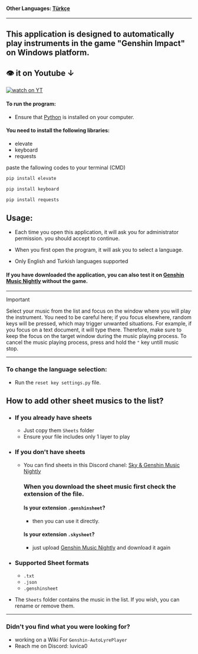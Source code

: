 #### Other Languages: [Türkçe](https://github.com/MERT-CKR/Sky-Instrument-Player/blob/main/README-TR.md)

---
## This application is designed to automatically play instruments in the game "Genshin Impact" on Windows platform.

## 👁 it on Youtube ↓
[![watch on YT](https://i3.ytimg.com/vi/gg87Hzbvlx4/maxresdefault.jpg)](https://www.youtube.com/watch?v=gg87Hzbvlx4)



#### To run the program:
* Ensure that [Python](https://www.python.org) is installed on your computer.
#### You need to install the following libraries:
* elevate
* keyboard
* requests

paste the fallowing codes to your terminal (CMD)

```cmd
pip install elevate
```

```cmd
pip install keyboard
```

```cmd
pip install requests
```

## Usage:

* Each time you open this application, it will ask you for administrator permission. you should accept to continue.

* When you first open the program, it will ask you to select a language.

* Only English and Turkish languages supported




#### If you have downloaded the application, you can also test it on [Genshin Music Nightly](https://specy.github.io/genshinMusic/) without the game.


---

> [!IMPORTANT]
> Select your music from the list and focus on the window where you will play the instrument. You need to be careful here; if you focus elsewhere, random keys will be pressed, which may trigger unwanted situations.
For example, if you focus on a text document, it will type there. Therefore, make sure to keep the focus on the target window during the music playing process. To cancel the music playing process, press and hold the `"` key untill music stop.

---
### To change the language selection:
* Run the `reset key settings.py` file.

## How to add other sheet musics to the list?

* ### If you already have sheets 
    * Just copy them `Sheets` folder
    * Ensure your file includes only 1 layer to play


* ### If you don't have sheets
    * You can find sheets in this Discord chanel: [Sky & Genshin Music Nightly](https://discord.ggArsf65YYHq)
        ### When you download the sheet music first check the extension of the file.
        #### Is your extension  `.genshinsheet`?
        * then you can use it directly.
        #### Is your extension  `.skysheet`?
        * just upload [Genshin Music Nightly](https://specy.github.io/genshinMusic) and download it again


* ### Supported Sheet formats
    * `.txt`
    * `.json`
    * `.genshinsheet`
    


* The `Sheets` folder contains the music in the list. If you wish, you can rename or remove them.


---
### Didn't you find what you were looking for?
* working on a Wiki For `Genshin-AutoLyrePlayer`
* Reach me on Discord: luvica0



